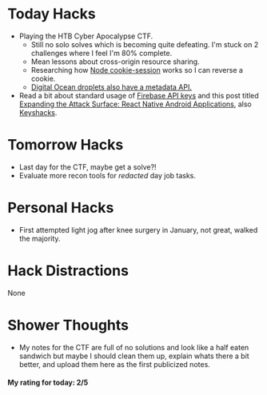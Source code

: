 # Today Hacks
- Playing the HTB Cyber Apocalypse CTF.
  - Still no solo solves which is becoming quite defeating. I'm stuck on 2 challenges where I feel I'm 80% complete.
  - Mean lessons about cross-origin resource sharing.
  - Researching how [Node cookie-session](https://www.npmjs.com/package/cookie-session) works so I can reverse a cookie.
  - [Digital Ocean droplets also have a metadata API.](https://docs.digitalocean.com/products/droplets/how-to/retrieve-droplet-metadata/)
- Read a bit about standard usage of [Firebase API keys](https://firebase.google.com/docs/projects/api-keys) and this post titled [Expanding the Attack Surface: React Native Android Applications](https://blog.assetnote.io/bug-bounty/2020/02/01/expanding-attack-surface-react-native/), also [Keyshacks](https://github.com/streaak/keyhacks?s=09#Firebase).

# Tomorrow Hacks
- Last day for the CTF, maybe get a solve?!
- Evaluate more recon tools for *redacted* day job tasks.

# Personal Hacks
- First attempted light jog after knee surgery in January, not great, walked the majority.

# Hack Distractions
None

# Shower Thoughts
- My notes for the CTF are full of no solutions and look like a half eaten sandwich but maybe I should clean them up, explain whats there a bit better, and upload them here as the first publicized notes.

#### My rating for today: 2/5
